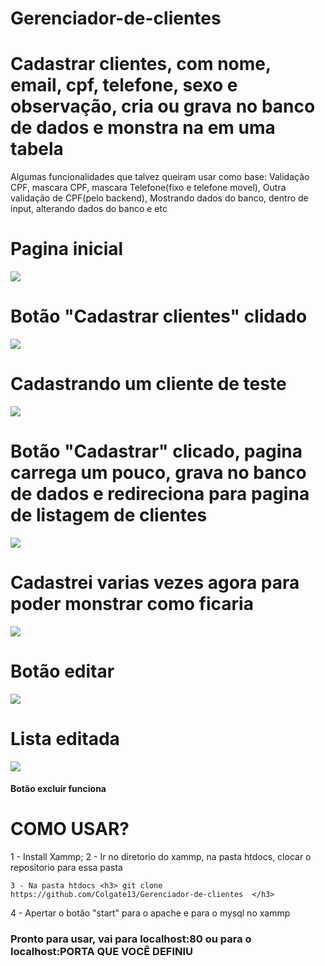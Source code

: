 # Gerenciador-de-clientes
<h1> Cadastrar clientes, com nome, email, cpf, telefone, sexo e observação, cria ou grava no banco de dados e monstra na em uma tabela </h1>

<text> 
Algumas funcionalidades que talvez queiram usar como base:
Validação CPF, mascara CPF, mascara Telefone(fixo e telefone movel), Outra validação de CPF(pelo backend), Mostrando dados do banco, dentro de input, alterando dados do banco e etc   
</text>

# Pagina inicial 
<img src="https://github.com/Colgate13/Gerenciador-de-clientes/blob/master/img-README/home1.png"></img>
# Botão "Cadastrar clientes" clidado
<img src="https://github.com/Colgate13/Gerenciador-de-clientes/blob/master/img-README/cadastro-em-branco.png"></img>

<h1> Cadastrando um cliente de teste </h1>

<img src="https://github.com/Colgate13/Gerenciador-de-clientes/blob/master/img-README/cadastro-preenchido.png"></img>

<h1> Botão "Cadastrar" clicado, pagina carrega um pouco, grava no banco de dados e redireciona para pagina de listagem de clientes  </h1>
<img src="https://github.com/Colgate13/Gerenciador-de-clientes/blob/master/img-README/lista4.png"></img>

<h1> Cadastrei varias vezes agora para poder monstrar como ficaria </h1>
<img src="https://github.com/Colgate13/Gerenciador-de-clientes/blob/master/img-README/lista5.png"></img>

<h1> Botão editar </h1>

<img src="https://github.com/Colgate13/Gerenciador-de-clientes/blob/master/img-README/edição.png"></img>

<h1>Lista editada</h1>

<img src="https://github.com/Colgate13/Gerenciador-de-clientes/blob/master/img-README/lista-editada.png"></img>

<h4> Botão excluir funciona </h4>

<h1> COMO USAR? </h1>
1 - Install Xammp;
2 - Ir no diretorio do xammp, na pasta htdocs, clocar o repositorio para essa pasta

```
3 - Na pasta htdocs <h3> git clone https://github.com/Colgate13/Gerenciador-de-clientes  </h3>
```
4 - Apertar o botão "start" para o apache e para o mysql no xammp
<h3> Pronto para usar, vai para localhost:80 ou para o localhost:PORTA QUE VOCÊ DEFINIU </h3>
